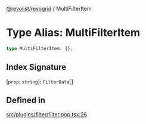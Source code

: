 [@revolist/revogrid](README.md) / MultiFilterItem

# Type Alias: MultiFilterItem

```ts
type MultiFilterItem: {};
```

## Index Signature

 \[`prop`: `string`\]: `FilterData`[]

## Defined in

[src/plugins/filter/filter.pop.tsx:26](https://github.com/revolist/revogrid/blob/25c443de65de6e4fb3ac1b2c638df62d9ca5c202/src/plugins/filter/filter.pop.tsx#L26)
